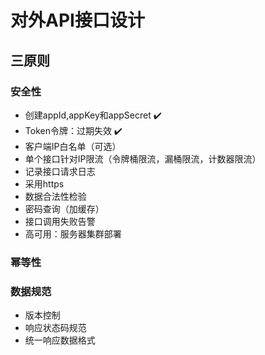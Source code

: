 # 对外API接口设计

## 三原则
### 安全性
+ 创建appId,appKey和appSecret  ✔️ 
+ Token令牌：过期失效 ✔️
+ 客户端IP白名单（可选）
+ 单个接口针对IP限流（令牌桶限流，漏桶限流，计数器限流）
+ 记录接口请求日志
+ 采用https
+ 数据合法性检验
+ 密码查询（加缓存）
+ 接口调用失败告警
+ 高可用：服务器集群部署

### 幂等性
### 数据规范
+ 版本控制
+ 响应状态码规范
+ 统一响应数据格式

